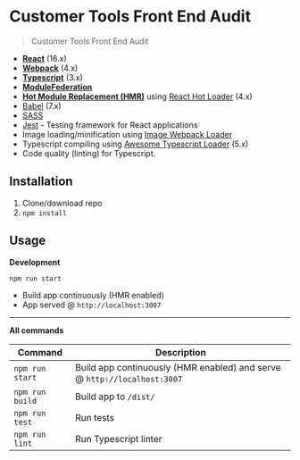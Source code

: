 # Customer Tools Front End Audit

> Customer Tools Front End Audit

- **[React](https://facebook.github.io/react/)** (16.x)
- **[Webpack](https://webpack.js.org/)** (4.x)
- **[Typescript](https://www.typescriptlang.org/)** (3.x)
- **[ModuleFederation](https://webpack.js.org/concepts/module-federation/)**
- **[Hot Module Replacement (HMR)](https://webpack.js.org/concepts/hot-module-replacement/)** using [React Hot Loader](https://github.com/gaearon/react-hot-loader) (4.x)
- [Babel](http://babeljs.io/) (7.x)
- [SASS](http://sass-lang.com/)
- [Jest](https://facebook.github.io/jest/) - Testing framework for React applications
- Image loading/minification using [Image Webpack Loader](https://github.com/tcoopman/image-webpack-loader)
- Typescript compiling using [Awesome Typescript Loader](https://github.com/s-panferov/awesome-typescript-loader) (5.x)
- Code quality (linting) for Typescript.

## Installation

1. Clone/download repo
2. `npm install`

## Usage

**Development**

`npm run start`

- Build app continuously (HMR enabled)
- App served @ `http://localhost:3007`
---

**All commands**

| Command                                     | Description                                                                   |
| ------------------------------------------- | ----------------------------------------------------------------------------- |
| `npm run start`                             | Build app continuously (HMR enabled) and serve @ `http://localhost:3007`      |
| `npm run build`                             | Build app to `/dist/`                                                         |
| `npm run test`                              | Run tests                                                                     |
| `npm run lint`                              | Run Typescript linter                                                          |


